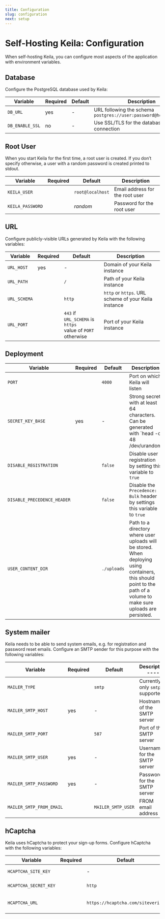 ```yaml
---
title: Configuration
slug: configuration
next: setup
---
```


# Self-Hosting Keila: Configuration

When self-hosting Keila, you can configure most aspects of the application with
environment variables.

## Database
Configure the PostgreSQL database used by Keila:

| Variable      | Required | Default | Description  |
| ---------------- | -------- | ------- | --------------------------------------- |
| `DB_URL`         | yes      | -       | URL following the schema `postgres://user:password@host/database` |
| `DB_ENABLE_SSL`  | no       | -       | Use SSL/TLS for the database connection |

## Root User
When you start Keila for the first time, a root user is created. If you don’t
specify otherwise, a user with a random password is created printed to
stdout.

| Variable      | Required | Default | Description  |
| ---------------- | -------- | ------- | --------------------------------------- |
| `KEILA_USER`     |          | `root@localhost` | Email address for the root user |
| `KEILA_PASSWORD` |          | *random* | Password for the root user           |

## URL
Configure publicly-visible URLs generated by Keila with the following variables:


| Variable      | Required | Default | Description  |
| ------------- | -------- | ------- | --------------------------------------- |
| `URL_HOST`    | yes      | -       | Domain of your Keila instance           |
| `URL_PATH`    |          | `/`     | Path of your Keila instance             |
| `URL_SCHEMA`  |          | `http`  | `http` or `https`. URL scheme of your Keila instance |
| `URL_PORT`    |          | `443` if `URL_SCHEMA` is `https`<br>value of `PORT` otherwise | Port of your Keila instance |

## Deployment

| Variable               | Required | Default | Description                    |
| ---------------------- | -------- | ------- | ------------------------------ |
| `PORT`                 |          | `4000`  | Port on which Keila will listen |
| `SECRET_KEY_BASE`      | yes      | -       | Strong secret with at least 64 characters. Can be generated with `head -c 48 /dev/urandom | base64` |
| `DISABLE_REGISTRATION` |          | `false` | Disable user registration by setting this variable to `true` |
| `DISABLE_PRECEDENCE_HEADER` |     | `false` | Disable the `Precedence: Bulk` header by settings this variable to `true` |
| `USER_CONTENT_DIR`     |          | `./uploads` | Path to a directory where user uploads will be stored. When deploying using containers, this should point to the path of a volume to make sure uploads are persisted. |

## System mailer
Keila needs to be able to send system emails, e.g. for registration and password
reset emails. Configure an SMTP sender for this purpose with the following
variables:

| Variable                 | Required | Default | Description                   ---- |
| ----------------------   | -------- | ------- | ---------------------------------- |
| `MAILER_TYPE`            |          | `smtp`  | Currently only `smtp` is supported |
| `MAILER_SMTP_HOST`       | yes      | -       | Hostname of the SMTP server        |
| `MAILER_SMTP_PORT`       |          | `587`   | Port of the SMTP server            |
| `MAILER_SMTP_USER`       | yes      | -       | Username for the SMTP server       |
| `MAILER_SMTP_PASSWORD`   | yes      | -       | Password for the SMTP server       |
| `MAILER_SMTP_FROM_EMAIL` |          | `MAILER_SMTP_USER` | FROM email address      | 

## hCaptcha
Keila uses hCaptcha to protect your sign-up forms. Configure hCaptcha with the
following variables:

| Variable              | Required | Default | Description                     |
| --------------------- | -------- | ------- | ------------------------------- |
| `HCAPTCHA_SITE_KEY`   |          | -       | hCaptcha site key               |
| `HCAPTCHA_SECRET_KEY` |          | `http`  | hCaptcha secret key             |
| `HCAPTCHA_URL`        |          | `https://hcaptcha.com/siteverify` | hCaptcha verification URL |